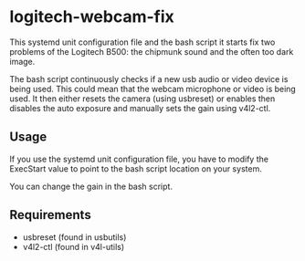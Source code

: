 # logitech-webcam-fix

This systemd unit configuration file and the bash script it starts fix two problems of the Logitech B500: the chipmunk sound and the often too dark image.

The bash script continuously checks if a new usb audio or video device is being used. This could mean that the webcam microphone or video is being used.
It then either resets the camera (using usbreset) or enables then disables the auto exposure and manually sets the gain using v4l2-ctl.

## Usage

If you use the systemd unit configuration file, you have to modify the ExecStart value to point to the bash script location on your system.

You can change the gain in the bash script.

## Requirements
- usbreset (found in usbutils)
- v4l2-ctl (found in v4l-utils)
